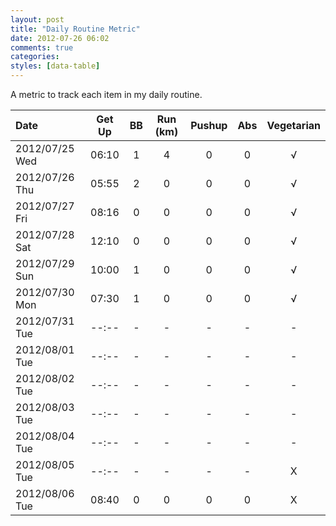 ```yaml
---
layout: post
title: "Daily Routine Metric"
date: 2012-07-26 06:02
comments: true
categories: 
styles: [data-table]
---
```


A metric to track each item in my daily routine.

<!-- more -->

Date           |  Get Up  |  BB |  Run (km) | Pushup | Abs | Vegetarian
:--------------|:--------:|:---:|:---------:|:------:|:---:|:----------:
2012/07/25 Wed |  06:10   |  1  |     4     |    0   |  0  | √
2012/07/26 Thu |  05:55   |  2  |     0     |    0   |  0  | √
2012/07/27 Fri |  08:16   |  0  |     0     |    0   |  0  | √
2012/07/28 Sat |  12:10   |  0  |     0     |    0   |  0  | √
2012/07/29 Sun |  10:00   |  1  |     0     |    0   |  0  | √
2012/07/30 Mon |  07:30   |  1  |     0     |    0   |  0  | √
2012/07/31 Tue |  --:--   |  -  |     -     |    -   |  -  | -
2012/08/01 Tue |  --:--   |  -  |     -     |    -   |  -  | -
2012/08/02 Tue |  --:--   |  -  |     -     |    -   |  -  | -
2012/08/03 Tue |  --:--   |  -  |     -     |    -   |  -  | -
2012/08/04 Tue |  --:--   |  -  |     -     |    -   |  -  | -
2012/08/05 Tue |  --:--   |  -  |     -     |    -   |  -  | X
2012/08/06 Tue |  08:40   |  0  |     0     |    0   |  0  | X
